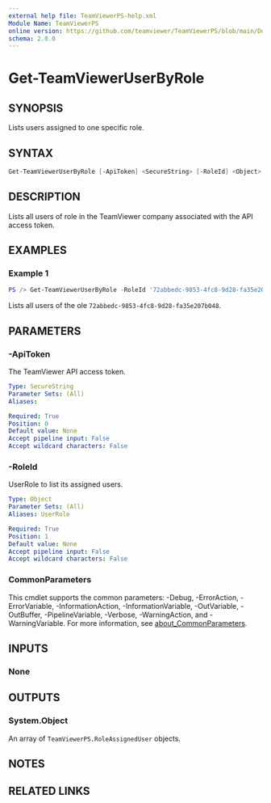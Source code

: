 ```yaml
---
external help file: TeamViewerPS-help.xml
Module Name: TeamViewerPS
online version: https://github.com/teamviewer/TeamViewerPS/blob/main/Docs/Help/Get-TeamViewerUserByRole.md
schema: 2.0.0
---
```


# Get-TeamViewerUserByRole

## SYNOPSIS

Lists users assigned to one specific role.

## SYNTAX

```powershell
Get-TeamViewerUserByRole [-ApiToken] <SecureString> [-RoleId] <Object> [<CommonParameters>]
```

## DESCRIPTION

Lists all users of role in the TeamViewer company associated with the API access token.

## EXAMPLES

### Example 1

```powershell
PS /> Get-TeamViewerUserByRole -RoleId '72abbedc-9853-4fc8-9d28-fa35e207b048'
```

Lists all users of the ole `72abbedc-9853-4fc8-9d28-fa35e207b048`.

## PARAMETERS

### -ApiToken

The TeamViewer API access token.

```yaml
Type: SecureString
Parameter Sets: (All)
Aliases:

Required: True
Position: 0
Default value: None
Accept pipeline input: False
Accept wildcard characters: False
```

### -RoleId

UserRole to list its assigned users.

```yaml
Type: Object
Parameter Sets: (All)
Aliases: UserRole

Required: True
Position: 1
Default value: None
Accept pipeline input: False
Accept wildcard characters: False
```

### CommonParameters

This cmdlet supports the common parameters: -Debug, -ErrorAction, -ErrorVariable, -InformationAction, -InformationVariable, -OutVariable, -OutBuffer, -PipelineVariable, -Verbose, -WarningAction, and -WarningVariable. For more information, see [about_CommonParameters](http://go.microsoft.com/fwlink/?LinkID=113216).

## INPUTS

### None

## OUTPUTS

### System.Object

An array of `TeamViewerPS.RoleAssignedUser` objects.

## NOTES

## RELATED LINKS
